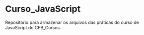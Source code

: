 # Curso_JavaScript
 Repositório para armazenar os arquivos das práticas do curso de JavaScript do CFB_Cursos.
